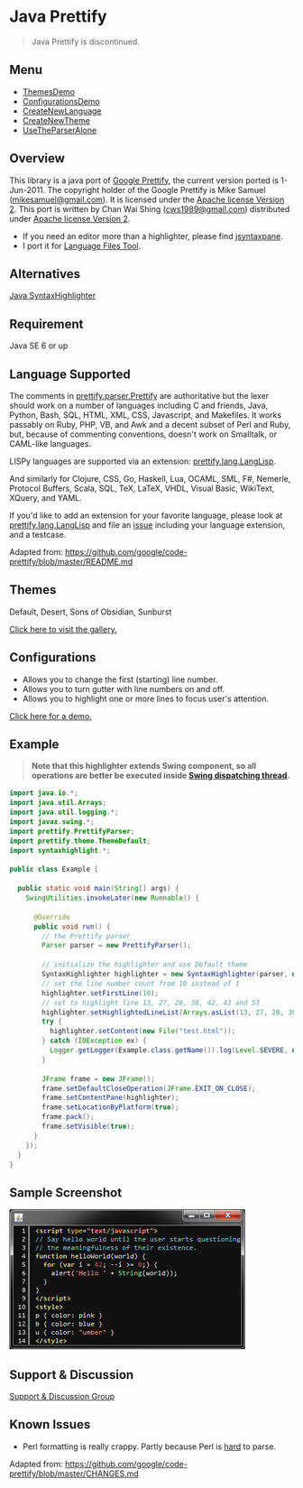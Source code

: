 # Java Prettify #

> Java Prettify is discontinued.

## Menu ##
  * [ThemesDemo](https://github.com/cws1989/java-prettify/blob/wiki/ThemesDemo.md)
  * [ConfigurationsDemo](https://github.com/cws1989/java-prettify/blob/wiki/ConfigurationsDemo.md)
  * [CreateNewLanguage](https://github.com/cws1989/java-prettify/blob/wiki/CreateNewLanguage.md)
  * [CreateNewTheme](https://github.com/cws1989/java-prettify/blob/wiki/CreateNewTheme.md)
  * [UseTheParserAlone](https://github.com/cws1989/java-prettify/blob/wiki/UseTheParserAlone.md)

## Overview ##
This library is a java port of [Google Prettify](https://github.com/google/code-prettify), the current version ported is 1-Jun-2011. The copyright holder of the
Google Prettify is Mike Samuel (mikesamuel@gmail.com). It is licensed under the [Apache license Version 2](http://www.opensource.org/licenses/Apache-2.0). This port is written by Chan Wai Shing (cws1989@gmail.com) distributed under
[Apache license Version 2](http://www.opensource.org/licenses/Apache-2.0).

  * If you need an editor more than a highlighter, please find [jsyntaxpane](https://github.com/nordfalk/jsyntaxpane).
  * I port it for [Language Files Tool](https://github.com/cws1989/language-files-tool).

## Alternatives ##
[Java SyntaxHighlighter](https://github.com/cws1989/java-syntax-highlighter/)

## Requirement ##
Java SE 6 or up

## Language Supported ##
The comments in [prettify.parser.Prettify](http://cws1989.github.io/java-prettify/prettify/parser/Prettify.html) are authoritative but the lexer should work on a number of languages including C and friends, Java, Python, Bash, SQL, HTML, XML, CSS, Javascript, and Makefiles. It works passably on Ruby, PHP, VB, and Awk and a decent subset of Perl and Ruby, but, because of commenting conventions, doesn't work on Smalltalk, or CAML-like languages.

LISPy languages are supported via an extension: [prettify.lang.LangLisp](http://cws1989.github.io/java-prettify/prettify/lang/LangLisp.html).

And similarly for Clojure, CSS, Go, Haskell, Lua, OCAML, SML, F#, Nemerle, Protocol Buffers, Scala, SQL, TeX, LaTeX, VHDL, Visual Basic, WikiText, XQuery, and YAML.

If you'd like to add an extension for your favorite language, please look at [prettify.lang.LangLisp](https://github.com/cws1989/java-prettify/tree/master/src/prettify/lang/LangLisp.java) and file an [issue](https://github.com/google/code-prettify/issues) including your language extension, and a testcase.

Adapted from: https://github.com/google/code-prettify/blob/master/README.md

## Themes ##
Default, Desert, Sons of Obsidian, Sunburst

[Click here to visit the gallery.](https://github.com/cws1989/java-prettify/blob/wiki/ThemesDemo.md)

## Configurations ##
  * Allows you to change the first (starting) line number.
  * Allows you to turn gutter with line numbers on and off.
  * Allows you to highlight one or more lines to focus user's attention.

[Click here for a demo.](https://github.com/cws1989/java-prettify/blob/wiki/ConfigurationsDemo.md)

## Example ##
> **Note that this highlighter extends Swing component, so all operations are better be executed inside [Swing dispatching thread](http://en.wikipedia.org/wiki/Event_dispatching_thread).**

```java
import java.io.*;
import java.util.Arrays;
import java.util.logging.*;
import javax.swing.*;
import prettify.PrettifyParser;
import prettify.theme.ThemeDefault;
import syntaxhighlight.*;

public class Example {

  public static void main(String[] args) {
    SwingUtilities.invokeLater(new Runnable() {

      @Override
      public void run() {
        // the Prettify parser
        Parser parser = new PrettifyParser();

        // initialize the highlighter and use Default theme
        SyntaxHighlighter highlighter = new SyntaxHighlighter(parser, new ThemeDefault());
        // set the line number count from 10 instead of 1
        highlighter.setFirstLine(10);
        // set to highlight line 13, 27, 28, 38, 42, 43 and 53
        highlighter.setHighlightedLineList(Arrays.asList(13, 27, 28, 38, 42, 43, 53));
        try {
          highlighter.setContent(new File("test.html"));
        } catch (IOException ex) {
          Logger.getLogger(Example.class.getName()).log(Level.SEVERE, null, ex);
        }

        JFrame frame = new JFrame();
        frame.setDefaultCloseOperation(JFrame.EXIT_ON_CLOSE);
        frame.setContentPane(highlighter);
        frame.setLocationByPlatform(true);
        frame.pack();
        frame.setVisible(true);
      }
    });
  }
}
```

## Sample Screenshot ##
![ThemeDesert](https://raw.githubusercontent.com/cws1989/java-prettify/wiki/ThemesDemo/ThemeDesert.png)

## Support & Discussion ##
[Support & Discussion Group](http://groups.google.com/group/java-prettify)

## Known Issues ##
  * Perl formatting is really crappy. Partly because Perl is [hard](http://www.perlmonks.org/?node_id=663393) to parse.

Adapted from: https://github.com/google/code-prettify/blob/master/CHANGES.md
